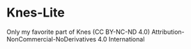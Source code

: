 # Knes-Lite
Only my favorite part of Knes
(CC BY-NC-ND 4.0) 
Attribution-NonCommercial-NoDerivatives 4.0 International 
